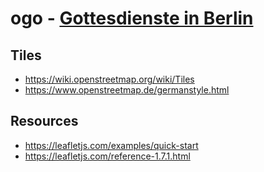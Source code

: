 # ogo - [Gottesdienste in Berlin](http://gottesdienst-in-berlin.de)

## Tiles
- https://wiki.openstreetmap.org/wiki/Tiles
- https://www.openstreetmap.de/germanstyle.html

## Resources
- https://leafletjs.com/examples/quick-start
- https://leafletjs.com/reference-1.7.1.html
